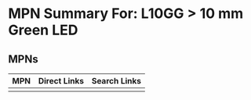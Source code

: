 



# MPN Summary For: L10GG > 10 mm Green LED

## MPNs
  

|MPN|Direct Links|Search Links|
| :--- | :--- | :--- |
||||
